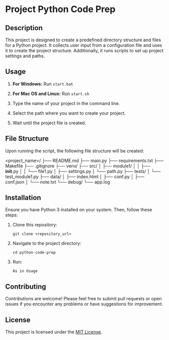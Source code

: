 # Project Python Code Prep

## Description
This project is designed to create a predefined directory structure and files for a Python project. It collects user input from a configuration file and uses it to create the project structure. Additionally, it runs scripts to set up project settings and paths.

## Usage
1. **For Windows:**
    Run `start.bat`

2. **For Mac OS and Linux:**
    Run `start.sh`

3. Type the name of your project in the command line.

4. Select the path where you want to create your project.

5. Wait until the project file is created.

## File Structure
Upon running the script, the following file structure will be created:

<project_name>/
├── README.md
├── main.py
├── requirements.txt
├── Makefile
├── .gitignore
├── venv/
├── src/
│   ├── module1/
│   │   ├── __init__.py
│   │   └── file1.py
│   ├── settings.py
│   └── path.py
├── tests/
│   └── test_module1.py
├── data/
│   ├── index.html
│   ├── conf.py
│   ├── conf.json
│   └── note.txt
└── debug/
    └── app.log


## Installation
Ensure you have Python 3 installed on your system. Then, follow these steps:

1. Clone this repository:
    ```
    git clone <repository_url>
    ```
2. Navigate to the project directory:
    ```
    cd python-code-prep
    ```
3. Run:
    ```
    As in Usage
    ```

## Contributing
Contributions are welcome! Please feel free to submit pull requests or open issues if you encounter any problems or have suggestions for improvement.

## License
This project is licensed under the [MIT License](LICENSE).
